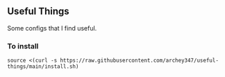 ## Useful Things

Some configs that I find useful.

### To install

```
source <(curl -s https://raw.githubusercontent.com/archey347/useful-things/main/install.sh)
```
